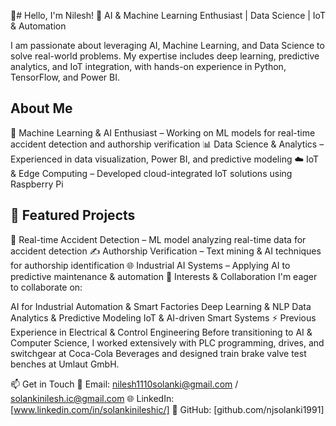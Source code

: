 👋# Hello, I'm Nilesh!
🚀 AI & Machine Learning Enthusiast | Data Science | IoT & Automation

I am passionate about leveraging AI, Machine Learning, and Data Science to solve real-world problems. My expertise includes deep learning, predictive analytics, and IoT integration, with hands-on experience in Python, TensorFlow, and Power BI.

## About Me
🤖 Machine Learning & AI Enthusiast – Working on ML models for real-time accident detection and authorship verification
📊 Data Science & Analytics – Experienced in data visualization, Power BI, and predictive modeling
☁️ IoT & Edge Computing – Developed cloud-integrated IoT solutions using Raspberry Pi
## 📌 Featured Projects
🚗 Real-time Accident Detection – ML model analyzing real-time data for accident detection
✍️ Authorship Verification – Text mining & AI techniques for authorship identification
🌐 Industrial AI Systems – Applying AI to predictive maintenance & automation
🔎 Interests & Collaboration
I'm eager to collaborate on:

AI for Industrial Automation & Smart Factories
Deep Learning & NLP
Data Analytics & Predictive Modeling
IoT & AI-driven Smart Systems
⚡ Previous Experience in Electrical & Control Engineering
Before transitioning to AI & Computer Science, I worked extensively with PLC programming, drives, and switchgear at Coca-Cola Beverages and designed train brake valve test benches at Umlaut GmbH.

📫 Get in Touch
📧 Email: nilesh1110solanki@gmail.com / solankinilesh.ic@gmail.com
🌐 LinkedIn: [www.linkedin.com/in/solankinileshic/]
📂 GitHub: [github.com/njsolanki1991]

<!--
**njsolanki1991/njsolanki1991** is a ✨ _special_ ✨ repository because its `README.md` (this file) appears on your GitHub profile.

Here are some ideas to get you started:

- 🔭 I’m currently working on ...
- 🌱 I’m currently learning ...
- 👯 I’m looking to collaborate on ...
- 🤔 I’m looking for help with ...
- 💬 Ask me about ...
- 📫 How to reach me: ...
- 😄 Pronouns: ...
- ⚡ Fun fact: ...
-->
